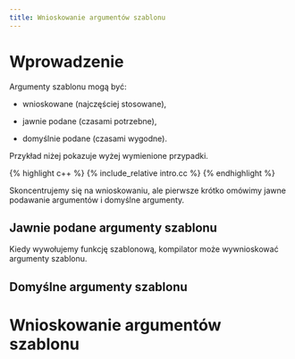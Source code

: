 ```yaml
---
title: Wnioskowanie argumentów szablonu
---
```


# Wprowadzenie

Argumenty szablonu mogą być:

* wnioskowane (najczęściej stosowane),

* jawnie podane (czasami potrzebne),

* domyślnie podane (czasami wygodne).

Przykład niżej pokazuje wyżej wymienione przypadki.

{% highlight c++ %}
{% include_relative intro.cc %}
{% endhighlight %}


Skoncentrujemy się na wnioskowaniu, ale pierwsze krótko omówimy jawne
podawanie argumentów i domyślne argumenty.

## Jawnie podane argumenty szablonu

Kiedy wywołujemy funkcję szablonową, kompilator może wywnioskować
argumenty szablonu.

## Domyślne argumenty szablonu

# Wnioskowanie argumentów szablonu
